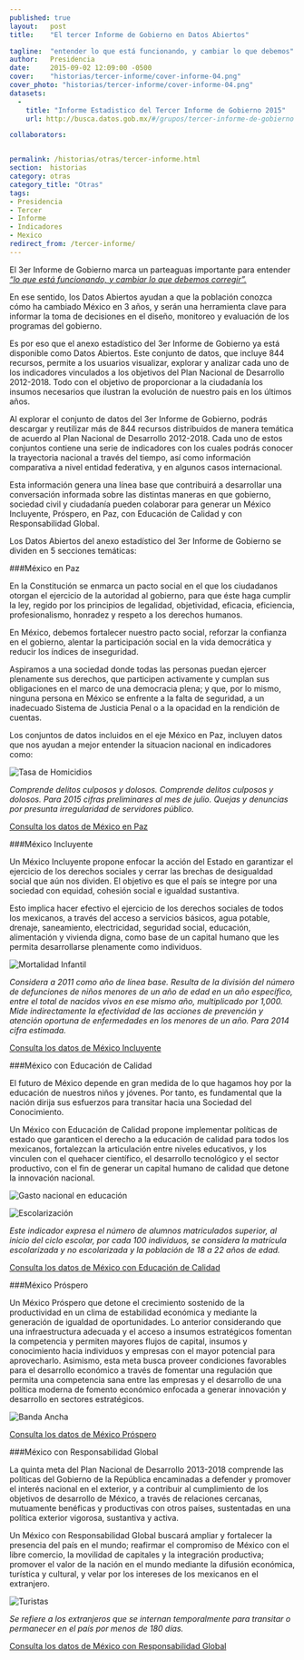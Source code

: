 ```yaml
---
published: true
layout:   post
title:    "El tercer Informe de Gobierno en Datos Abiertos"

tagline:  "entender lo que está funcionando, y cambiar lo que debemos"
author:   Presidencia
date:     2015-09-02 12:09:00 -0500
cover:    "historias/tercer-informe/cover-informe-04.png"
cover_photo: "historias/tercer-informe/cover-informe-04.png"
datasets:
  -
    title: "Informe Estadistico del Tercer Informe de Gobierno 2015"
    url: http://busca.datos.gob.mx/#/grupos/tercer-informe-de-gobierno

collaborators:


permalink: /historias/otras/tercer-informe.html
section:  historias
category: otras
category_title: "Otras"
tags:
- Presidencia
- Tercer
- Informe
- Indicadores
- Mexico
redirect_from: /tercer-informe/
---
```




El 3er Informe de Gobierno marca un parteaguas importante para entender [*“lo que está funcionando, y cambiar lo que debemos corregir”.*](http://www.presidencia.gob.mx/tercerinforme/hoy-tenemos-claro-lo-que-esta-funcionando-y-tiempo-para-cambiar-lo-que-debemos-corregir/)

En ese sentido, los Datos Abiertos ayudan a que la población conozca cómo ha cambiado México en 3 años, y serán una herramienta clave para informar la toma de decisiones en el diseño, monitoreo y evaluación de los programas del gobierno.

Es por eso que el anexo estadístico del 3er Informe de Gobierno ya está disponible como Datos Abiertos. Este conjunto de datos, que incluye 844 recursos, permite a los usuarios visualizar, explorar y analizar cada uno de los indicadores vinculados a los objetivos del Plan Nacional de Desarrollo 2012-2018. Todo con el objetivo de proporcionar a la ciudadanía los insumos necesarios que ilustran la evolución de nuestro pais en los últimos años.

Al explorar el conjunto de datos del 3er Informe de Gobierno, podrás descargar y reutilizar más de 844 recursos distribuidos de manera temática de acuerdo al Plan Nacional de Desarrollo 2012-2018. Cada uno de estos conjuntos contiene una serie de indicadores con los cuales podrás conocer la trayectoria nacional a través del tiempo, así como información comparativa a nivel entidad federativa, y en algunos casos internacional. 

Esta información genera una línea base que contribuirá a desarrollar una conversación informada sobre las distintas maneras en que gobierno, sociedad civil y ciudadanía pueden colaborar para generar un México Incluyente, Próspero, en Paz, con Educación de Calidad y con Responsabilidad Global.

Los Datos Abiertos del anexo estadístico del 3er Informe de Gobierno se dividen en 5 secciones temáticas:




###México en Paz

En la Constitución se enmarca un pacto social en el que los ciudadanos otorgan el ejercicio de la autoridad al gobierno, para que éste haga cumplir la ley, regido por los principios de legalidad, objetividad, eficacia, eficiencia, profesionalismo, honradez y respeto a los derechos humanos.

En México, debemos fortalecer nuestro pacto social, reforzar la confianza en el gobierno, alentar la participación social en la vida democrática y reducir los índices de inseguridad.

Aspiramos a una sociedad donde todas las personas puedan ejercer plenamente sus derechos, que participen activamente y cumplan sus obligaciones en el marco de una democracia plena; y que, por lo mismo, ninguna persona en México se enfrente a la falta de seguridad, a un inadecuado Sistema de Justicia Penal o a la opacidad en la rendición de cuentas.

Los conjuntos de datos incluidos en el eje México en Paz, incluyen datos que nos ayudan a mejor entender la situacion nacional en indicadores como:

<!---
![Tasa de Homicidios]({{ site.url | append: site.baseurl }}/assets/images/historias/tercer-informe/graficas-informe-01.png)
-->
![Tasa de Homicidios](http://localhost:4000//assets/images/historias/tercer-informe/graficas-informe-01.png)


*Comprende delitos culposos y dolosos.*
*Comprende delitos culposos y dolosos. Para 2015 cifras preliminares al mes de julio.*
*Quejas y denuncias por presunta irregularidad de servidores público.*

[Consulta los datos de México en Paz](http://busca.datos.gob.mx/#/conjuntos/mexico_en_paz--tercer-informe)


###México Incluyente

Un México Incluyente propone enfocar la acción del Estado en garantizar el ejercicio de los derechos sociales y cerrar las brechas de desigualdad social que aún nos dividen. El objetivo es que el país se integre por una sociedad con equidad, cohesión social e igualdad sustantiva.

Esto implica hacer efectivo el ejercicio de los derechos sociales de todos los mexicanos, a través del acceso a servicios básicos, agua potable, drenaje, saneamiento, electricidad, seguridad social, educación, alimentación y vivienda digna, como base de un capital humano que les permita desarrollarse plenamente como individuos.

<!---
![Mortalidad Infantil]({{ site.url | append: site.baseurl }}/assets/images/historias/tercer-informe/graficas-informe-02.png)
-->
![Mortalidad Infantil](http://localhost:4000//assets/images/historias/tercer-informe/graficas-informe-02.png)

*Considera  a  2011  como  año  de  línea  base.  Resulta  de la  división  del número  de  defunciones de niños menores  de  un año de edad en un año específico, entre el total de nacidos  vivos  en  ese  mismo  año,  multiplicado  por  1,000.  Mide indirectamente la efectividad de las acciones de prevención y atención oportuna de enfermedades en los menores de un año. Para 2014 cifra estimada.*

[Consulta los datos de México Incluyente](http://busca.datos.gob.mx/#/conjuntos/mexico_incluyente--tercer-informe)


###México con Educación de Calidad

El futuro de México depende en gran medida de lo que hagamos hoy por la educación de nuestros niños y jóvenes. Por tanto, es fundamental que la nación dirija sus esfuerzos para transitar hacia una Sociedad del Conocimiento.

Un México con Educación de Calidad propone implementar políticas de estado que garanticen el derecho a la educación de calidad para todos los mexicanos, fortalezcan la articulación entre niveles educativos, y los vinculen con el quehacer científico, el desarrollo tecnológico y el sector productivo, con el fin de generar un capital humano de calidad que detone la innovación nacional.

<!---
![Gasto nacional en educación]({{ site.url | append: site.baseurl }}/assets/images/historias/tercer-informe/graficas-informe-03.png)
-->
![Gasto nacional en educación](http://localhost:4000//assets/images/historias/tercer-informe/graficas-informe-03.png)

<!---
![Escolarización]({{ site.url | append: site.baseurl }}/assets/images/historias/tercer-informe/dgm_graficas_informe-03.png)
-->
![Escolarización](http://localhost:4000//assets/images/historias/tercer-informe/dgm_graficas_informe-03.png)

*Este  indicador  expresa  el  número de  alumnos  matriculados  superior,  al inicio del ciclo escolar, por cada 100 individuos, se considera la matrícula escolarizada y no escolarizada y la población de 18 a 22 años de edad.*

[Consulta los datos de México con Educación de Calidad](http://busca.datos.gob.mx/#/conjuntos/mexico_con_educacion_de_calidad--tercer-informe)


###México Próspero

Un México Próspero que detone el crecimiento sostenido de la productividad en un clima de estabilidad económica y mediante la generación de igualdad de oportunidades. Lo anterior considerando que una infraestructura adecuada y el acceso a insumos estratégicos fomentan la competencia y permiten mayores flujos de capital, insumos y conocimiento hacia individuos y empresas con el mayor potencial para aprovecharlo. Asimismo, esta meta busca proveer condiciones favorables para el desarrollo económico a través de fomentar una regulación que permita una competencia sana entre las empresas y el desarrollo de una política moderna de fomento económico enfocada a generar innovación y desarrollo en sectores estratégicos.

<!---
![Banda Ancha]({{ site.url | append: site.baseurl }}/assets/images/historias/tercer-informe/dgm_graficas_informe-02.png)
-->
![Banda Ancha](http://localhost:4000//assets/images/historias/tercer-informe/dgm_graficas_informe-02.png)

[Consulta los datos de México Próspero](http://busca.datos.gob.mx/#/conjuntos/mexico_prospero--tercer-informe)

###México con Responsabilidad Global

La quinta meta del Plan Nacional de Desarrollo 2013-2018 comprende las políticas del Gobierno de la República encaminadas a defender y promover el interés nacional en el exterior, y a contribuir al cumplimiento de los objetivos de desarrollo de México, a través de relaciones cercanas, mutuamente benéficas y productivas con otros países, sustentadas en una política exterior vigorosa, sustantiva y activa.

Un México con Responsabilidad Global buscará ampliar y fortalecer la presencia del país en el mundo; reafirmar el compromiso de México con el libre comercio, la movilidad de capitales y la integración productiva; promover el valor de la nación en el mundo mediante la difusión económica, turística y cultural, y velar por los intereses de los mexicanos en el extranjero.

<!---
![Turistas]({{ site.url | append: site.baseurl }}/assets/images/historias/tercer-informe/dgm_graficas_informe-01.png)
-->
![Turistas](http://localhost:4000//assets/images/historias/tercer-informe/dgm_graficas_informe-01.png)

*Se refiere a los extranjeros que se internan temporalmente para transitar o permanecer en el país por menos de 180 días.*

[Consulta los datos de México con Responsabilidad Global](http://busca.datos.gob.mx/#/conjuntos/mexico_con_responsabilidad_global--tercer-informel)

